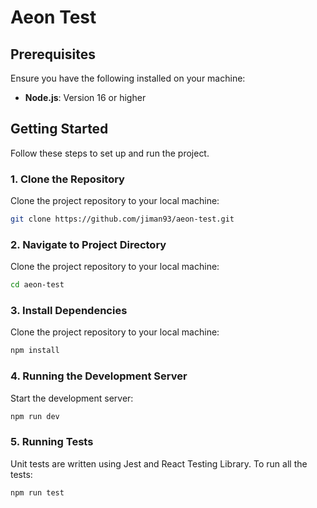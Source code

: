 # Aeon Test

## Prerequisites

Ensure you have the following installed on your machine:

- **Node.js**: Version 16 or higher

## Getting Started

Follow these steps to set up and run the project.

### 1. Clone the Repository

Clone the project repository to your local machine:

```bash
git clone https://github.com/jiman93/aeon-test.git
```

### 2. Navigate to Project Directory

Clone the project repository to your local machine:

```bash
cd aeon-test
```

### 3. Install Dependencies

Clone the project repository to your local machine:

```bash
npm install
```

### 4. Running the Development Server

Start the development server:

```bash
npm run dev
```

### 5. Running Tests

Unit tests are written using Jest and React Testing Library. To run all the tests:

```bash
npm run test
```
